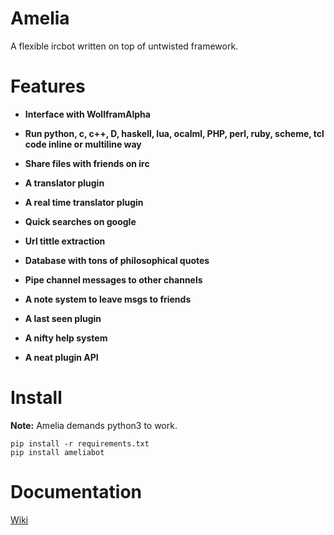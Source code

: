 Amelia
======

A flexible ircbot written on top of untwisted framework.

Features
========

- **Interface with WollframAlpha**

- **Run python, c, c++, D, haskell, lua, ocalml, PHP, perl, ruby, scheme, tcl code inline or multiline way**

- **Share files with friends on irc**

- **A translator plugin**

- **A real time translator plugin**

- **Quick searches on google**

- **Url tittle extraction**

- **Database with tons of philosophical quotes**

- **Pipe channel messages to other channels**

- **A note system to leave msgs to friends**

- **A last seen plugin**

- **A nifty help system**

- **A neat plugin API**


Install
=======

**Note:**  Amelia demands python3 to work.

~~~
pip install -r requirements.txt
pip install ameliabot
~~~

Documentation
=============

[Wiki](https://github.com/iogf/ameliabot/wiki)







